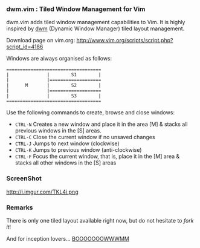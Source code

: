 ### dwm.vim : Tiled Window Management for Vim

dwm.vim adds tiled window management capabilities to Vim. It is highly inspired by [dwm](http://dwm.suckless.org/) (Dynamic Window Manager) tiled layout management. 

Download page on vim.org: http://www.vim.org/scripts/script.php?script_id=4186

Windows are always organised as follows: 

```
===================================
|              |        S1        | 
|              |===================
|      M       |        S2        | 
|              |===================
|              |        S3        | 
===================================
```

Use the following commands to create, browse and close windows: 

- `CTRL-N` Creates a new window and place it in the area [M] & stacks all previous windows in the [S] areas. 
- `CTRL-C` Close the current window if no unsaved changes 
- `CTRL-J` Jumps to next window (clockwise) 
- `CTRL-K` Jumps to previous window (anti-clockwise) 
- `CTRL-F` Focus the current window, that is, place it in the [M] area & stacks all other windows in the [S] areas 

### ScreenShot

http://i.imgur.com/TKL4i.png

### Remarks

There is only one tiled layout available right now, but do not hesitate to *fork it*!

And for inception lovers... [BOOOOOOOWWWMM](https://docs.google.com/open?id=0B-zgpFS3PwF1cFp2OTFyM2k3RUU)
